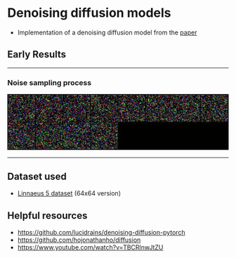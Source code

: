 # Denoising diffusion models

- Implementation of a denoising diffusion model from the [paper](paper/2006.11239.pdf)

## Early Results

---
### Noise sampling process

![](results/DDPM_Uncondtional/diffusion.gif)

---
## Dataset used
- [Linnaeus 5 dataset](http://chaladze.com/l5/) (64x64 version)

## Helpful resources

- https://github.com/lucidrains/denoising-diffusion-pytorch
- https://github.com/hojonathanho/diffusion
- https://www.youtube.com/watch?v=TBCRlnwJtZU
